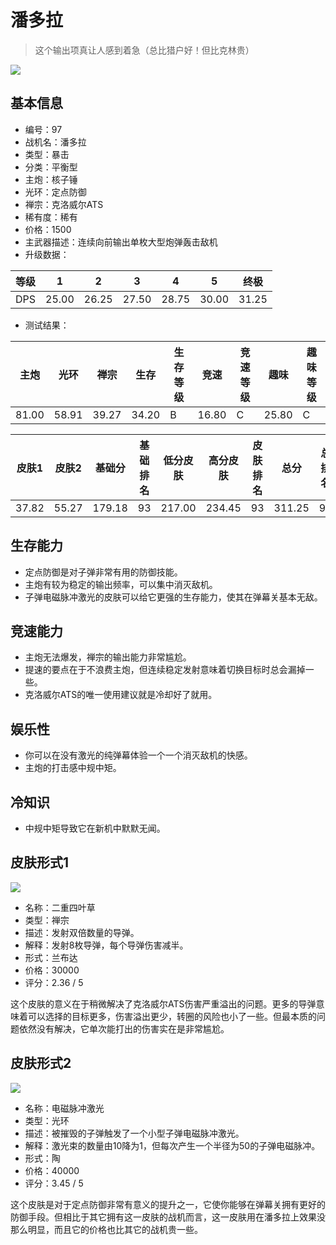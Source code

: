 # 潘多拉

> 这个输出项真让人感到着急（总比猎户好！但比克林贵）

<img src="/ships/ship_97.png" style={{zoom:1}}/>

## 基本信息

- 编号：97
- 战机名：潘多拉
- 类型：暴击
- 分类：平衡型
- 主炮：核子锤
- 光环：定点防御
- 禅宗：克洛威尔ATS
- 稀有度：稀有
- 价格：1500
- 主武器描述：连续向前输出单枚大型炮弹轰击敌机
- 升级数据：

| 等级 | 1 | 2 | 3 | 4 | 5 | 终极 |
|--|--|--|--|--|--|--|
| DPS | 25.00 | 26.25 | 27.50 | 28.75 | 30.00 | 31.25 |

- 测试结果：

| 主炮 | 光环 | 禅宗 | 生存 | 生存等级 | 竞速 | 竞速等级 | 趣味 | 趣味等级 |
|--|--|--|--|--|--|--|--|--|
| 81.00 | 58.91 | 39.27 | 34.20 | B | 16.80 | C | 25.80 | C |

| 皮肤1 | 皮肤2 | 基础分 | 基础排名 | 低分皮肤 | 高分皮肤 | 皮肤排名 | 总分 | 总排名 |
|--|--|--|--|--|--|--|--|--|
| 37.82 | 55.27 | 179.18 | 93 | 217.00 | 234.45 | 93 | 311.25 | 90 |

## 生存能力

- 定点防御是对子弹非常有用的防御技能。
- 主炮有较为稳定的输出频率，可以集中消灭敌机。
- 子弹电磁脉冲激光的皮肤可以给它更强的生存能力，使其在弹幕关基本无敌。

## 竞速能力

- 主炮无法爆发，禅宗的输出能力非常尴尬。
- 提速的要点在于不浪费主炮，但连续稳定发射意味着切换目标时总会漏掉一些。
- 克洛威尔ATS的唯一使用建议就是冷却好了就用。

## 娱乐性

- 你可以在没有激光的纯弹幕体验一个一个消灭敌机的快感。
- 主炮的打击感中规中矩。

## 冷知识

- 中规中矩导致它在新机中默默无闻。

## 皮肤形式1

<img src="/ships/ship_97_apex_1.png" style={{zoom:1}}/>

- 名称：二重四叶草
- 类型：禅宗
- 描述：发射双倍数量的导弹。
- 解释：发射8枚导弹，每个导弹伤害减半。
- 形式：兰布达
- 价格：30000
- 评分：2.36 / 5

这个皮肤的意义在于稍微解决了克洛威尔ATS伤害严重溢出的问题。更多的导弹意味着可以选择的目标更多，伤害溢出更少，转圈的风险也小了一些。但最本质的问题依然没有解决，它单次能打出的伤害实在是非常尴尬。

## 皮肤形式2

<img src="/ships/ship_97_apex_2.png" style={{zoom:1}}/>

- 名称：电磁脉冲激光
- 类型：光环
- 描述：被摧毁的子弹触发了一个小型子弹电磁脉冲激光。
- 解释：激光束的数量由10降为1，但每次产生一个半径为50的子弹电磁脉冲。
- 形式：陶
- 价格：40000
- 评分：3.45 / 5

这个皮肤是对于定点防御非常有意义的提升之一，它使你能够在弹幕关拥有更好的防御手段。但相比于其它拥有这一皮肤的战机而言，这一皮肤用在潘多拉上效果没那么明显，而且它的价格也比其它的战机贵一些。
